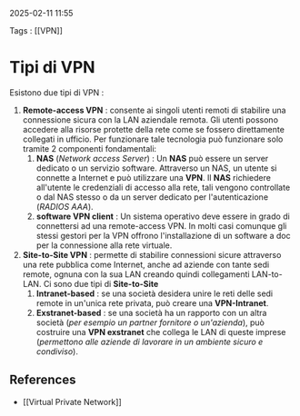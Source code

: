 2025-02-11 11:55

Tags : [[VPN]]

# Tipi di VPN

Esistono due tipi di VPN : 
1. **Remote-access VPN** : consente ai singoli utenti remoti di stabilire una connessione sicura con la LAN aziendale remota. Gli utenti possono accedere alla risorse protette della rete come se fossero direttamente collegati in ufficio. Per funzionare tale tecnologia può funzionare solo tramite 2 componenti fondamentali: 
	1. **NAS** (*Network access Server*) : Un **NAS** può essere un server dedicato o un servizio software. Attraverso un NAS, un utente si connette a Internet e può utilizzare una **VPN**. Il **NAS** richiedere all'utente le credenziali di accesso alla rete, tali vengono controllate o dal NAS stesso o da un server dedicato per l'autenticazione (*RADIOS AAA*).
	2. **software VPN client** : Un sistema operativo deve essere in grado di connettersi ad una remote-access VPN. In molti casi comunque gli stessi gestori per la VPN offrono l'installazione di un software a doc per la connessione alla rete virtuale.
2. **Site-to-Site VPN** : permette di stabilire connessioni sicure attraverso una rete pubblica come Internet, anche ad aziende con tante sedi remote, ognuna con la sua LAN creando quindi collegamenti LAN-to-LAN. Ci sono due tipi di **Site-to-Site**
	1. **Intranet-based** : se una società desidera unire le reti delle sedi remote in un'unica rete privata, può creare una **VPN-Intranet**.
	2. **Exstranet-based** : se una società ha un rapporto con un altra società (*per esempio un partner fornitore o un'azienda*), può costruire una **VPN exstranet** che collega le LAN di queste imprese (*permettono alle aziende di lavorare in un ambiente sicuro e condiviso*).
## References

- [[Virtual Private Network]]